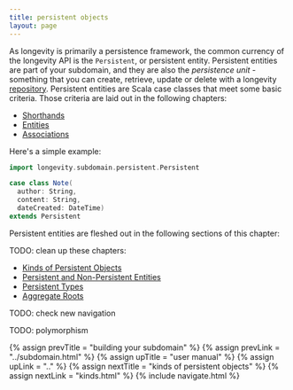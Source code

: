 ```yaml
---
title: persistent objects
layout: page
---
```


As longevity is primarily a persistence framework, the common currency
of the longevity API is the `Persistent`, or persistent
entity. Persistent entities are part of your subdomain, and they are
also the _persistence unit_ - something that you can create, retrieve,
update or delete with a longevity [repository](repo). Persistent
entities are Scala case classes that meet some basic criteria. Those
criteria are laid out in the following chapters:

- [Shorthands](../shorthands)
- [Entities](../entities)
- [Associations](../associations)

Here's a simple example:

``` scala
import longevity.subdomain.persistent.Persistent

case class Note(
  author: String,
  content: String,
  dateCreated: DateTime)
extends Persistent
```

Persistent entities are fleshed out in the following sections of this chapter:

TODO: clean up these chapters:

- [Kinds of Persistent Objects](kinds.html)
- [Persistent and Non-Persistent Entities](non-persistent.html)
- [Persistent Types](ptypes.html)
- [Aggregate Roots](roots.html)

TODO: check new navigation

TODO: polymorphism

{% assign prevTitle = "building your subdomain" %}
{% assign prevLink = "../subdomain.html" %}
{% assign upTitle = "user manual" %}
{% assign upLink = ".." %}
{% assign nextTitle = "kinds of persistent objects" %}
{% assign nextLink = "kinds.html" %}
{% include navigate.html %}
